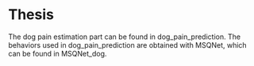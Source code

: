 # Thesis

The dog pain estimation part can be found in dog_pain_prediction. The behaviors used in dog_pain_prediction are obtained with MSQNet, which can be found in MSQNet_dog.
